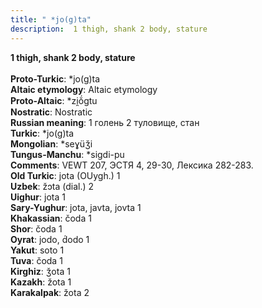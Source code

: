 ```yaml
---
title: " *jo(g)ta"
description:  1 thigh, shank 2 body, stature
---
```

<p data-pagefind-weight="0.5">
<strong> 1 thigh, shank 2 body, stature</strong><br><br>
<strong>Proto-Turkic</strong>:  *jo(g)ta<br>
<strong>Altaic etymology</strong>:  Altaic etymology<br>
<strong> Proto-Altaic</strong>:  *zi̯ŏ́gtu<br>
<strong>Nostratic</strong>:  Nostratic<br>
<strong>Russian meaning</strong>:  1 голень 2 туловище, стан<br>
<strong>Turkic</strong>:  *jo(g)ta<br>
<strong>Mongolian</strong>:  *seɣüǯi<br>
<strong>Tungus-Manchu</strong>:  *sigdi-pu<br>
<strong>Comments</strong>:  VEWT 207, ЭСТЯ 4, 29-30, Лексика 282-283.<br>
<strong>Old Turkic</strong>:  jota (OUygh.) 1<br>
<strong>Uzbek</strong>:  žɔta (dial.) 2<br>
<strong>Uighur</strong>:  jota 1<br>
<strong>Sary-Yughur</strong>:  jota, javta, jovta 1<br>
<strong>Khakassian</strong>:  čoda 1<br>
<strong>Shor</strong>:  čoda 1<br>
<strong>Oyrat</strong>:  jodo, d́odo 1<br>
<strong>Yakut</strong>:  soto 1<br>
<strong>Tuva</strong>:  čoda 1<br>
<strong>Kirghiz</strong>:  ǯota 1<br>
<strong>Kazakh</strong>:  žota 1<br>
<strong>Karakalpak</strong>:  žota 2<br>

</p>
